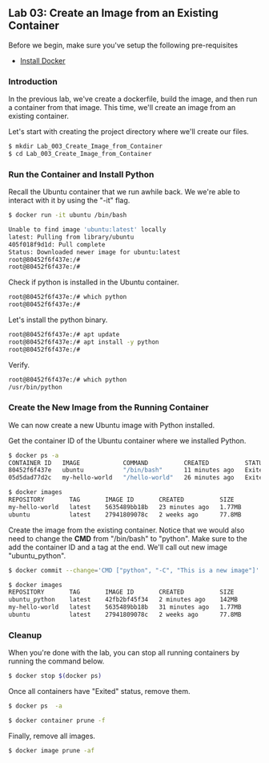 ## Lab 03: Create an Image from an Existing Container

Before we begin, make sure you've setup the following pre-requisites

  - [Install Docker](../pages/01-Pre-requisites/labs-docker-pre-requisites/README.md)

### Introduction

In the previous lab, we've create a dockerfile, build the image, and then run a container from that image. This time, we'll create an image from an existing container. 

Let's start with creating the project directory where we'll create our files.

```bash
$ mkdir Lab_003_Create_Image_from_Container
$ cd Lab_003_Create_Image_from_Container 
```

### Run the Container and Install Python

Recall the Ubuntu container that we run awhile back. We we're able to interact with it by using the "-it" flag.

```bash
$ docker run -it ubuntu /bin/bash 

Unable to find image 'ubuntu:latest' locally
latest: Pulling from library/ubuntu
405f018f9d1d: Pull complete
Status: Downloaded newer image for ubuntu:latest
root@80452f6f437e:/#
root@80452f6f437e:/#
```

Check if python is installed in the Ubuntu container.

```bash
root@80452f6f437e:/# which python
root@80452f6f437e:/# 
```

Let's install the python binary.
```bash
root@80452f6f437e:/# apt update
root@80452f6f437e:/# apt install -y python
root@80452f6f437e:/# 
```

Verify.
```bash
root@80452f6f437e:/# which python
/usr/bin/python
```

### Create the New Image from the Running Container 

We can now create a new Ubuntu image with Python installed.

Get the container ID of the Ubuntu container where we installed Python.

```bash
$ docker ps -a
CONTAINER ID   IMAGE            COMMAND          CREATED          STATUS                      PORTS     NAMES
80452f6f437e   ubuntu           "/bin/bash"      11 minutes ago   Exited (1) 4 minutes ago              nervous_brown
05d5dad77d2c   my-hello-world   "/hello-world"   26 minutes ago   Exited (0) 26 minutes ago             wonderful_rhodes 
```

```bash
$ docker images
REPOSITORY       TAG       IMAGE ID       CREATED          SIZE
my-hello-world   latest    5635489bb18b   23 minutes ago   1.77MB
ubuntu           latest    27941809078c   2 weeks ago      77.8MB 
```

Create the image from the existing container. Notice that we would also need to change the **CMD** from "/bin/bash" to "python". Make sure to the add the container ID and a tag at the end. We'll call out new image "ubuntu_python".

```bash
$ docker commit --change='CMD ["python", "-C", "This is a new image"]' 8045 ubuntu_python 
```

```bash
$ docker images
REPOSITORY       TAG       IMAGE ID       CREATED          SIZE
ubuntu_python    latest    42fb2bf45f34   2 minutes ago    142MB
my-hello-world   latest    5635489bb18b   31 minutes ago   1.77MB
ubuntu           latest    27941809078c   2 weeks ago      77.8MB 
```

### Cleanup 

When you're done with the lab, you can stop all running containers by running the command below.

```bash
$ docker stop $(docker ps) 
```

Once all containers have "Exited" status, remove them.

```bash
$ docker ps  -a 
```
```bash
$ docker container prune -f 
```

Finally, remove all images.

```bash
$ docker image prune -af 
```
